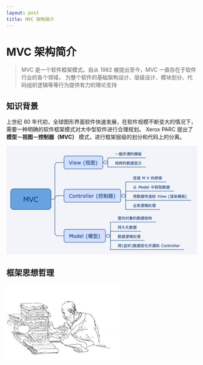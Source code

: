```yaml
---
layout: post
title: MVC 架构简介
---
```


# MVC 架构简介

> MVC 是一个软件框架模式。自从 1982 被提出至今，MVC 一直存在于软件行业的各个领域，
为整个软件的基础架构设计、层级设计、模块划分、代码组织逻辑等等行为提供有力的理论支持

## 知识背景

上世纪 80 年代初，全球图形界面软件快速发展，在软件规模不断变大的情况下，需要一种明确的软件框架模式对大中型软件进行合理规划。
Xerox PARC 提出了 **模型－视图－控制器（MVC）** 模式，进行框架层级的划分和代码上的分离。

![MVC frame](/img/mvc/1.png)

## 框架思想哲理

![MVC frame](/img/mvc/2.jpg)


